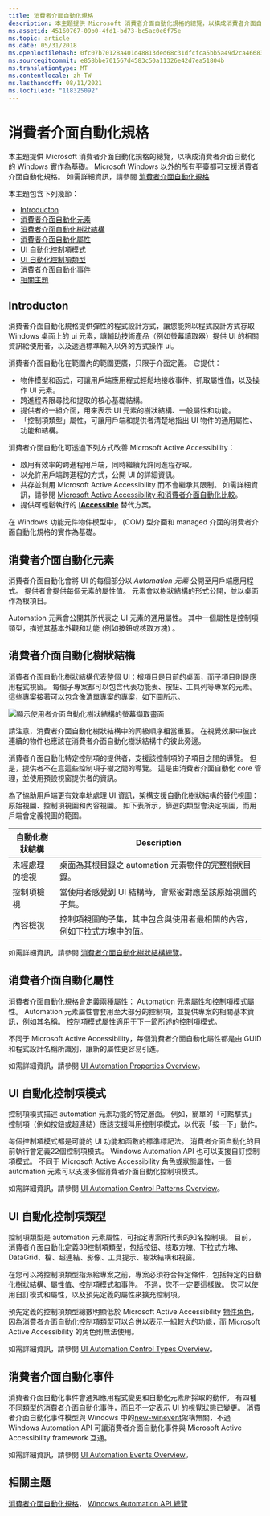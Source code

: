 ```yaml
---
title: 消費者介面自動化規格
description: 本主題提供 Microsoft 消費者介面自動化規格的總覽，以構成消費者介面自動化的 Windows 實作為基礎。
ms.assetid: 45160767-09b0-4fd1-bd73-bc5ac0e6f75e
ms.topic: article
ms.date: 05/31/2018
ms.openlocfilehash: 0fc07b70128a401d48813ded68c31dfcfca5bb5a49d2ca46683e9a902af003ad
ms.sourcegitcommit: e858bbe701567d4583c50a11326e42d7ea51804b
ms.translationtype: MT
ms.contentlocale: zh-TW
ms.lasthandoff: 08/11/2021
ms.locfileid: "118325092"
---
```

# <a name="ui-automation-specification"></a>消費者介面自動化規格

本主題提供 Microsoft 消費者介面自動化規格的總覽，以構成消費者介面自動化的 Windows 實作為基礎。 Microsoft Windows 以外的所有平臺都可支援消費者介面自動化規格。 如需詳細資訊，請參閱 [消費者介面自動化規格](./uiauto-specandcommunitypromise.md)

本主題包含下列幾節：

-   [Introducton](#introducton)
-   [消費者介面自動化元素](#ui-automation-elements)
-   [消費者介面自動化樹狀結構](#ui-automation-tree)
-   [消費者介面自動化屬性](#ui-automation-properties)
-   [UI 自動化控制項模式](#ui-automation-control-patterns)
-   [UI 自動化控制項類型](#ui-automation-control-types)
-   [消費者介面自動化事件](#ui-automation-events)
-   [相關主題](#related-topics)

## <a name="introducton"></a>Introducton

消費者介面自動化規格提供彈性的程式設計方式，讓您能夠以程式設計方式存取 Windows 桌面上的 ui 元素，讓輔助技術產品（例如螢幕讀取器）提供 UI 的相關資訊給使用者，以及透過標準輸入以外的方式操作 ui。

消費者介面自動化在範圍內的範圍更廣，只限于介面定義。 它提供：

-   物件模型和函式，可讓用戶端應用程式輕鬆地接收事件、抓取屬性值，以及操作 UI 元素。
-   跨進程界限尋找和提取的核心基礎結構。
-   提供者的一組介面，用來表示 UI 元素的樹狀結構、一般屬性和功能。
-   「控制項類型」屬性，可讓用戶端和提供者清楚地指出 UI 物件的通用屬性、功能和結構。

消費者介面自動化可透過下列方式改善 Microsoft Active Accessibility：

-   啟用有效率的跨進程用戶端，同時繼續允許同進程存取。
-   以允許用戶端跨進程的方式，公開 UI 的詳細資訊。
-   共存並利用 Microsoft Active Accessibility 而不會繼承其限制。 如需詳細資訊，請參閱 [Microsoft Active Accessibility 和消費者介面自動化比較](microsoft-active-accessibility-and-ui-automation-compared.md)。
-   提供可輕鬆執行的 [**IAccessible**](/windows/desktop/api/oleacc/nn-oleacc-iaccessible) 替代方案。

在 Windows 功能元件物件模型中， (COM) 型介面和 managed 介面的消費者介面自動化規格的實作為基礎。

## <a name="ui-automation-elements"></a>消費者介面自動化元素

消費者介面自動化會將 UI 的每個部分以 *Automation 元素* 公開至用戶端應用程式。 提供者會提供每個元素的屬性值。 元素會以樹狀結構的形式公開，並以桌面作為根項目。

Automation 元素會公開其所代表之 UI 元素的通用屬性。 其中一個屬性是控制項類型，描述其基本外觀和功能 (例如按鈕或核取方塊) 。

## <a name="ui-automation-tree"></a>消費者介面自動化樹狀結構

消費者介面自動化樹狀結構代表整個 UI：根項目是目前的桌面，而子項目則是應用程式視窗。 每個子專案都可以包含代表功能表、按鈕、工具列等專案的元素。 這些專案接著可以包含像清單專案的專案，如下圖所示。

![顯示使用者介面自動化樹狀結構的螢幕擷取畫面](images/uiatree.gif)

請注意，消費者介面自動化樹狀結構中的同級順序相當重要。 在視覺效果中彼此連續的物件也應該在消費者介面自動化樹狀結構中的彼此旁邊。

消費者介面自動化特定控制項的提供者，支援該控制項的子項目之間的導覽。 但是，提供者不在意這些控制項子樹之間的導覽。 這是由消費者介面自動化 core 管理，並使用預設視窗提供者的資訊。

為了協助用戶端更有效率地處理 UI 資訊，架構支援自動化樹狀結構的替代視圖：原始視圖、控制項視圖和內容視圖。 如下表所示，篩選的類型會決定視圖，而用戶端會定義視圖的範圍。



| 自動化樹狀結構 | Description                                                                                                             |
|-----------------|-------------------------------------------------------------------------------------------------------------------------|
| 未經處理的檢視        | 桌面為其根目錄之 automation 元素物件的完整樹狀目錄。                                          |
| 控制項檢視    | 當使用者感覺到 UI 結構時，會緊密對應至該原始視圖的子集。                                |
| 內容檢視    | 控制項視圖的子集，其中包含與使用者最相關的內容，例如下拉式方塊中的值。 |



 

如需詳細資訊，請參閱 [消費者介面自動化樹狀結構總覽](uiauto-treeoverview.md)。

## <a name="ui-automation-properties"></a>消費者介面自動化屬性

消費者介面自動化規格會定義兩種屬性： Automation 元素屬性和控制項模式屬性。 Automation 元素屬性會套用至大部分的控制項，並提供專案的相關基本資訊，例如其名稱。 控制項模式屬性適用于下一節所述的控制項模式。

不同于 Microsoft Active Accessibility，每個消費者介面自動化屬性都是由 GUID 和程式設計名稱所識別，讓新的屬性更容易引進。

如需詳細資訊，請參閱 [UI Automation Properties Overview](uiauto-propertiesoverview.md)。

## <a name="ui-automation-control-patterns"></a>UI 自動化控制項模式

控制項模式描述 automation 元素功能的特定層面。 例如，簡單的「可點擊式」控制項（例如按鈕或超連結）應該支援叫用控制項模式，以代表「按一下」動作。

每個控制項模式都是可能的 UI 功能和函數的標準標記法。 消費者介面自動化的目前執行會定義22個控制項模式。 Windows Automation API 也可以支援自訂控制項模式。 不同于 Microsoft Active Accessibility 角色或狀態屬性，一個 automation 元素可以支援多個消費者介面自動化控制項模式。

如需詳細資訊，請參閱 [UI Automation Control Patterns Overview](uiauto-controlpatternsoverview.md)。

## <a name="ui-automation-control-types"></a>UI 自動化控制項類型

控制項類型是 automation 元素屬性，可指定專案所代表的知名控制項。 目前，消費者介面自動化定義38控制項類型，包括按鈕、核取方塊、下拉式方塊、DataGrid、檔、超連結、影像、工具提示、樹狀結構和視窗。

在您可以將控制項類型指派給專案之前，專案必須符合特定條件，包括特定的自動化樹狀結構、屬性值、控制項模式和事件。 不過，您不一定要這樣做。 您可以使用自訂模式和屬性，以及預先定義的屬性來擴充控制項。

預先定義的控制項類型總數明顯低於 Microsoft Active Accessibility [物件角色](object-roles.md)，因為消費者介面自動化控制項類型可以合併以表示一組較大的功能，而 Microsoft Active Accessibility 的角色則無法使用。

如需詳細資訊，請參閱 [UI Automation Control Types Overview](uiauto-controltypesoverview.md)。

## <a name="ui-automation-events"></a>消費者介面自動化事件

消費者介面自動化事件會通知應用程式變更和自動化元素所採取的動作。 有四種不同類型的消費者介面自動化事件，而且不一定表示 UI 的視覺狀態已變更。 消費者介面自動化事件模型與 Windows 中的[new-winevent](winevents-infrastructure.md)架構無關，不過 Windows Automation API 可讓消費者介面自動化事件與 Microsoft Active Accessibility framework 互通。

如需詳細資訊，請參閱 [UI Automation Events Overview](uiauto-eventsoverview.md)。

## <a name="related-topics"></a>相關主題

[消費者介面自動化規格](./uiauto-specandcommunitypromise.md)， [Windows Automation API 總覽](windows-automation-api-overview.md)